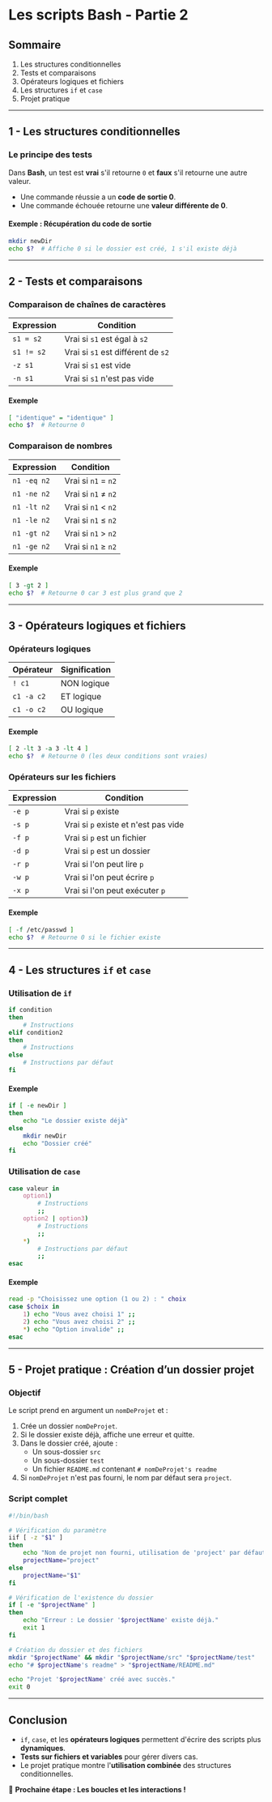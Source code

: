 # Les scripts Bash - Partie 2

## **Sommaire**
1. Les structures conditionnelles
2. Tests et comparaisons
3. Opérateurs logiques et fichiers
4. Les structures `if` et `case`
5. Projet pratique

---

## **1 - Les structures conditionnelles**

### **Le principe des tests**
Dans **Bash**, un test est **vrai** s'il retourne `0` et **faux** s'il retourne une autre valeur.

- Une commande réussie a un **code de sortie 0**.
- Une commande échouée retourne une **valeur différente de 0**.

#### **Exemple : Récupération du code de sortie**
```bash
mkdir newDir
echo $?  # Affiche 0 si le dossier est créé, 1 s'il existe déjà
```

---

## **2 - Tests et comparaisons**

### **Comparaison de chaînes de caractères**
| Expression | Condition |
|------------|-----------|
| `s1 = s2` | Vrai si `s1` est égal à `s2` |
| `s1 != s2` | Vrai si `s1` est différent de `s2` |
| `-z s1` | Vrai si `s1` est vide |
| `-n s1` | Vrai si `s1` n'est pas vide |

#### **Exemple**
```bash
[ "identique" = "identique" ]
echo $?  # Retourne 0
```

### **Comparaison de nombres**
| Expression | Condition |
|------------|-----------|
| `n1 -eq n2` | Vrai si `n1` = `n2` |
| `n1 -ne n2` | Vrai si `n1` ≠ `n2` |
| `n1 -lt n2` | Vrai si `n1` < `n2` |
| `n1 -le n2` | Vrai si `n1` ≤ `n2` |
| `n1 -gt n2` | Vrai si `n1` > `n2` |
| `n1 -ge n2` | Vrai si `n1` ≥ `n2` |

#### **Exemple**
```bash
[ 3 -gt 2 ]
echo $?  # Retourne 0 car 3 est plus grand que 2
```

---

## **3 - Opérateurs logiques et fichiers**

### **Opérateurs logiques**
| Opérateur | Signification |
|------------|-------------|
| `! c1` | NON logique |
| `c1 -a c2` | ET logique |
| `c1 -o c2` | OU logique |

#### **Exemple**
```bash
[ 2 -lt 3 -a 3 -lt 4 ]
echo $?  # Retourne 0 (les deux conditions sont vraies)
```

### **Opérateurs sur les fichiers**
| Expression | Condition |
|------------|-----------|
| `-e p` | Vrai si `p` existe |
| `-s p` | Vrai si `p` existe et n'est pas vide |
| `-f p` | Vrai si `p` est un fichier |
| `-d p` | Vrai si `p` est un dossier |
| `-r p` | Vrai si l'on peut lire `p` |
| `-w p` | Vrai si l'on peut écrire `p` |
| `-x p` | Vrai si l'on peut exécuter `p` |

#### **Exemple**
```bash
[ -f /etc/passwd ]
echo $?  # Retourne 0 si le fichier existe
```

---

## **4 - Les structures `if` et `case`**

### **Utilisation de `if`**
```bash
if condition
then
    # Instructions
elif condition2
then
    # Instructions
else
    # Instructions par défaut
fi
```

#### **Exemple**
```bash
if [ -e newDir ]
then
    echo "Le dossier existe déjà"
else
    mkdir newDir
    echo "Dossier créé"
fi
```

### **Utilisation de `case`**
```bash
case valeur in
    option1)
        # Instructions
        ;;
    option2 | option3)
        # Instructions
        ;;
    *)
        # Instructions par défaut
        ;;
esac
```

#### **Exemple**
```bash
read -p "Choisissez une option (1 ou 2) : " choix
case $choix in
    1) echo "Vous avez choisi 1" ;;
    2) echo "Vous avez choisi 2" ;;
    *) echo "Option invalide" ;;
esac
```

---

## **5 - Projet pratique : Création d’un dossier projet**

### **Objectif**
Le script prend en argument un `nomDeProjet` et :
1. Crée un dossier `nomDeProjet`.
2. Si le dossier existe déjà, affiche une erreur et quitte.
3. Dans le dossier créé, ajoute :
   - Un sous-dossier `src`
   - Un sous-dossier `test`
   - Un fichier `README.md` contenant `# nomDeProjet's readme`
4. Si `nomDeProjet` n'est pas fourni, le nom par défaut sera `project`.

### **Script complet**
```bash
#!/bin/bash

# Vérification du paramètre
iif [ -z "$1" ]
then
    echo "Nom de projet non fourni, utilisation de 'project' par défaut."
    projectName="project"
else
    projectName="$1"
fi

# Vérification de l'existence du dossier
if [ -e "$projectName" ]
then
    echo "Erreur : Le dossier '$projectName' existe déjà."
    exit 1
fi

# Création du dossier et des fichiers
mkdir "$projectName" && mkdir "$projectName/src" "$projectName/test"
echo "# $projectName's readme" > "$projectName/README.md"

echo "Projet '$projectName' créé avec succès."
exit 0
```

---

## **Conclusion**
- `if`, `case`, et les **opérateurs logiques** permettent d'écrire des scripts plus **dynamiques**.
- **Tests sur fichiers et variables** pour gérer divers cas.
- Le projet pratique montre l'**utilisation combinée** des structures conditionnelles.

📌 **Prochaine étape : Les boucles et les interactions !**

